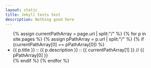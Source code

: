 ```yaml
---
layout: static
title: Jekyll tests test
description: Nothing good here
---
```


<ul>
{% assign currentPathArray = page.url | split:"/" %}
{% for p in site.pages %}
{% assign pPathArray = p.url | split:"/" %}
{% if (currentPathArray[0] == pPathArray[0]) %}
	<li> 
		{{ p.title }} :: {{ p.description }} :: {{ currentPathArray[1] }} // {{ pPathArray[0] }}
	</li>
{% endif %}
{% endfor %} <!-- page -->
</ul>